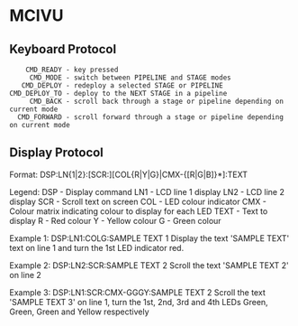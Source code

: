 MCIVU
=====

Keyboard Protocol
----------------------------------------
        CMD_READY - key pressed
         CMD_MODE - switch between PIPELINE and STAGE modes
       CMD_DEPLOY - redeploy a selected STAGE or PIPELINE
    CMD_DEPLOY_TO - deploy to the NEXT STAGE in a pipeline
         CMD_BACK - scroll back through a stage or pipeline depending on current mode
      CMD_FORWARD - scroll forward through a stage or pipeline depending on current mode


Display Protocol
----------------------------------------
  Format: DSP:LN{1|2}:[SCR:][COL{R|Y|G}|CMX-{[R|G|B]}*]:TEXT

  Legend:
     DSP - Display command
     LN1 - LCD line 1 display
     LN2 - LCD line 2 display
     SCR - Scroll text on screen
     COL - LED colour indicator
     CMX - Colour matrix indicating colour to display for each LED
    TEXT - Text to display
       R - Red colour
       Y - Yellow colour
       G - Green colour
       
Example 1: 
DSP:LN1:COLG:SAMPLE TEXT 1
Display the text 'SAMPLE TEXT' text on line 1 and turn the 1st LED indicator red.

Example 2: 
DSP:LN2:SCR:SAMPLE TEXT 2
Scroll the text 'SAMPLE TEXT 2' on line 2

Example 3:
DSP:LN1:SCR:CMX-GGGY:SAMPLE TEXT 2
Scroll the text 'SAMPLE TEXT 3' on line 1, turn the 1st, 2nd, 3rd and 4th LEDs Green, Green, Green and Yellow respectively
